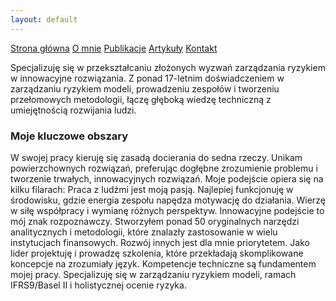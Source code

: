 ```yaml
---
layout: default
---
```

<div id="myMenu">
  <a href="/" class="menu-option">Strona główna</a>
  <a href="/about" class="menu-option">O mnie</a>
  <a href="/publications" class="menu-option">Publikacje</a>
  <a href="/articles" class="menu-option">Artykuły</a>
  <a href="/contact" class="menu-option">Kontakt</a>
</div>

<div class="square"></div>
<div class="square1"></div>
<div class="square2"></div>

Specjalizuję się w przekształcaniu złożonych wyzwań zarządzania ryzykiem w innowacyjne rozwiązania. Z ponad 17-letnim doświadczeniem w zarządzaniu ryzykiem modeli, prowadzeniu zespołów i tworzeniu przełomowych metodologii, łączę głęboką wiedzę techniczną z umiejętnością rozwijania ludzi.

### Moje kluczowe obszary
W swojej pracy kieruję się zasadą docierania do sedna rzeczy. Unikam powierzchownych rozwiązań, preferując dogłębne zrozumienie problemu i tworzenie trwałych, innowacyjnych rozwiązań. Moje podejście opiera się na kilku filarach:
Praca z ludźmi jest moją pasją. Najlepiej funkcjonuję w środowisku, gdzie energia zespołu napędza motywację do działania. Wierzę w siłę współpracy i wymianę różnych perspektyw.
Innowacyjne podejście to mój znak rozpoznawczy. Stworzyłem ponad 50 oryginalnych narzędzi analitycznych i metodologii, które znalazły zastosowanie w wielu instytucjach finansowych.
Rozwój innych jest dla mnie priorytetem. Jako lider projektuję i prowadzę szkolenia, które przekładają skomplikowane koncepcje na zrozumiały język.
Kompetencje techniczne są fundamentem mojej pracy. Specjalizuję się w zarządzaniu ryzykiem modeli, ramach IFRS9/Basel II i holistycznej ocenie ryzyka.
